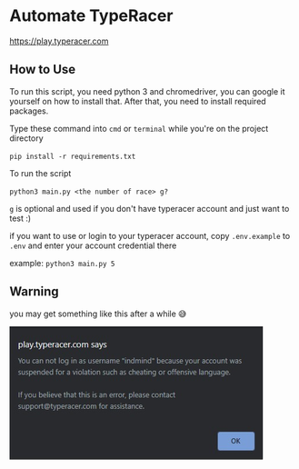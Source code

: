 # Automate TypeRacer
https://play.typeracer.com

## How to Use
To run this script, you need python 3 and chromedriver, you can google it yourself on how to install that. After that, you need to install required packages.

Type these command into `cmd` or `terminal` while you're on the project directory

`pip install -r requirements.txt`

To run the script

`python3 main.py <the number of race> g?`

`g` is optional and used if you don't have typeracer account and just want to test :)

if you want to use or login to your typeracer account, copy `.env.example` to `.env` and enter your account credential there

example:
`python3 main.py 5`

## Warning

you may get something like this after a while 😅

![banned](screenshot/banned.jpg)
